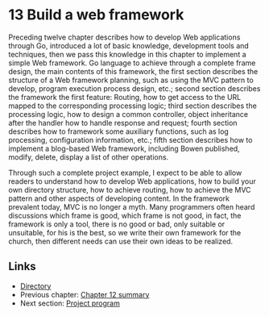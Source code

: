 # 13 Build a web framework

Preceding twelve chapter describes how to develop Web applications through Go, introduced a lot of basic knowledge, development tools and techniques, then we pass this knowledge in this chapter to implement a simple Web framework. Go language to achieve through a complete frame design, the main contents of this framework, the first section describes the structure of a Web framework planning, such as using the MVC pattern to develop, program execution process design, etc.; second section describes the framework the first feature: Routing, how to get access to the URL mapped to the corresponding processing logic; third section describes the processing logic, how to design a common controller, object inheritance after the handler how to handle response and request; fourth section describes how to framework some auxiliary functions, such as log processing, configuration information, etc.; fifth section describes how to implement a blog-based Web framework, including Bowen published, modify, delete, display a list of other operations.

Through such a complete project example, I expect to be able to allow readers to understand how to develop Web applications, how to build your own directory structure, how to achieve routing, how to achieve the MVC pattern and other aspects of developing content. In the framework prevalent today, MVC is no longer a myth. Many programmers often heard discussions which frame is good, which frame is not good, in fact, the framework is only a tool, there is no good or bad, only suitable or unsuitable, for his is the best, so we write their own framework for the church, then different needs can use their own ideas to be realized.

## Links

- [Directory](preface.md)
- Previous chapter: [Chapter 12 summary](12.5.md)
- Next section: [Project program](13.1.md)
